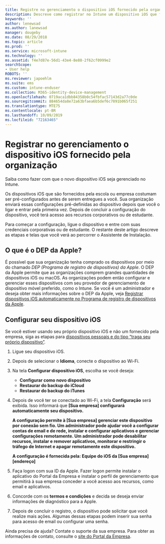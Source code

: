```yaml
---
title: Registre no gerenciamento o dispositivo iOS fornecido pela organização. | Microsoft Docs
description: Descreve como registrar no Intune um dispositivo iOS que foi comprado e fornecido pela sua organização
keywords: ''
author: lenewsad
ms.author: lanewsad
manager: dougeby
ms.date: 08/29/2018
ms.topic: article
ms.prod: ''
ms.service: microsoft-intune
ms.technology: ''
ms.assetid: f4e7d87e-56d1-43e4-8e88-2f62cf0999e2
searchScope:
- User help
ROBOTS: ''
ms.reviewer: japoehlm
ms.suite: ems
ms.custom: intune-enduser
ms.collection: M365-identity-device-management
ms.openlocfilehash: 0719aca1dbb84358b0c54fbfac57143d2a77c0de
ms.sourcegitcommit: 884654da8e72a63bfaea6b5def6c7891b065f251
ms.translationtype: MTE75
ms.contentlocale: pt-BR
ms.lasthandoff: 10/09/2019
ms.locfileid: "72163465"
---
```

# <a name="enroll-your-organization-provided-ios-device-in-management"></a>Registrar no gerenciamento o dispositivo iOS fornecido pela organização

Saiba como fazer com que o novo dispositivo iOS seja gerenciado no Intune.  

Os dispositivos iOS que são fornecidos pela escola ou empresa costumam ser pré-configurados antes de serem entregues a você. Sua organização enviará essas configurações pré-definidas ao dispositivo depois que você o ligar e entrar pela primeira vez. Depois de concluir a configuração do dispositivo, você terá acesso aos recursos corporativos ou de estudante.  

Para começar a configuração, ligue o dispositivo e entre com suas credenciais corporativas ou de estudante. O restante deste artigo descreve as etapas e telas que você verá ao percorrer o Assistente de Instalação.

## <a name="what-is-apple-dep"></a>O que é o DEP da Apple?

É possível que sua organização tenha comprado os dispositivos por meio do chamado *DEP (Programa de registro de dispositivos) da Apple*. O DEP da Apple permite que as organizações comprem grandes quantidades de dispositivos iOS ou macOS. As organizações podem então configurar e gerenciar esses dispositivos com seu provedor de gerenciamento de dispositivo móvel preferido, como o Intune. Se você é um administrador e deseja obter mais informações sobre o DEP da Apple, veja [Registrar dispositivos iOS automaticamente no Programa de registro de dispositivos da Apple](/intune/enrollment/device-enrollment-program-enroll-ios).

## <a name="set-up-your-ios-device"></a>Configurar seu dispositivo iOS

Se você estiver usando seu próprio dispositivo iOS e não um fornecido pela empresa, siga as etapas para [dispositivos pessoais e do tipo “traga seu próprio dispositivo”](enroll-your-device-in-intune-ios.md).  

1. Ligue seu dispositivo iOS.
2. Depois de selecionar o **Idioma**, conecte o dispositivo ao Wi-Fi.
3. Na tela **Configurar dispositivo iOS**, escolha se você deseja:
   - **Configurar como novo dispositivo**
   - **Restaurar do backup do iCloud**
   - **Restaurar do backup do iTunes**

4. Depois de você ter se conectado ao Wi-Fi, a tela **Configuração** será exibida. Isso informará que **[Sua empresa] configurará automaticamente seu dispositivo.**

   **A configuração permite à [Sua empresa] gerenciar este dispositivo por conexão sem fio. Um administrador pode ajudar você a configurar contas de email e de rede, instalar e configurar aplicativos e gerenciar configurações remotamente. Um administrador pode desabilitar recursos, instalar e remover aplicativos, monitorar e restringir o tráfego de Internet e apagar remotamente este dispositivo.**

   **A configuração é fornecida pela: Equipe do iOS da [Sua empresa] [endereço]**

5. Faça logon com sua ID da Apple. Fazer logon permite instalar o aplicativo do Portal da Empresa e instalar o perfil de gerenciamento que permitirá à sua empresa conceder a você acesso aos recursos, como email e aplicativos.
6. Concorde com os **termos e condições** e decida se deseja enviar informações de diagnóstico para a Apple.
7. Depois de concluir o registro, o dispositivo pode solicitar que você realize mais ações. Algumas dessas etapas podem inserir sua senha para acesso de email ou configurar uma senha.

Ainda precisa de ajuda? Contate o suporte da sua empresa. Para obter as informações de contato, consulte o [site do Portal da Empresa](https://go.microsoft.com/fwlink/?linkid=2010980).
